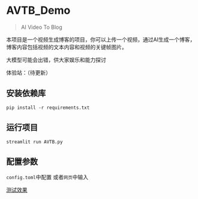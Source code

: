 # AVTB_Demo
> AI Video To Blog

本项目是一个视频生成博客的项目，你可以上传一个视频，通过AI生成一个博客，博客内容包括视频的文本内容和视频的关键帧图片。

大模型可能会出错，供大家娱乐和能力探讨

体验站：（待更新）

## 安装依赖库

```
pip install -r requirements.txt
```

## 运行项目

```
streamlit run AVTB.py
```

## 配置参数
`config.toml`中配置
或者`网页`中输入

[测试效果](https://github.com/Chenyme/Chenyme_AVTB_Demo/blob/main/output/test/output.md)
